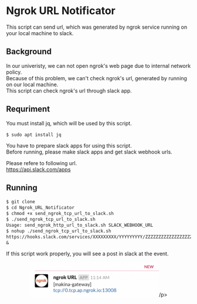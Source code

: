 # Ngrok URL Notificator
This script can send url, which was generated by ngrok service running on your local machine to slack.


## Background
In our univeristy, we can not open ngrok's web page due to internal network policy.  
Because of this problem, we can't check ngrok's url, generated by running on our local machine.  
This script can check ngrok's url through slack app.  


## Requriment
You must install jq, which will be used by this script.

```console 
$ sudo apt install jq
```

You have to prepare slack apps for using this script.  
Before running, please make slack apps and get slack webhook urls.

Please refere to following url.  
https://api.slack.com/apps


## Running
```
$ git clone
$ cd Ngrok_URL_Notificator
$ chmod +x send_ngrok_tcp_url_to_slack.sh
$ ./send_ngrok_tcp_url_to_slack.sh
Usage: send_ngrok_http_url_to_slack.sh SLACK_WEBHOOK_URL
$ nohup ./send_ngrok_tcp_url_to_slack.sh https://hooks.slack.com/services/XXXXXXXXX/YYYYYYYYY/ZZZZZZZZZZZZZZZZZZZZZZZZ &
```

If this script work properly, you will see a post in slack at the event.

<p align="center"><img width="70%"src="./images/notification.png" alt="notification">/p>

